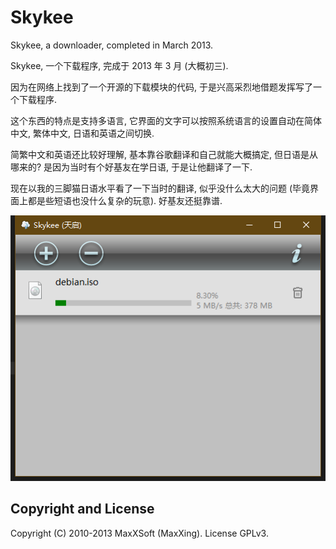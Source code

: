 # Skykee

Skykee, a downloader, completed in March 2013.

Skykee, 一个下载程序, 完成于 2013 年 3 月 (大概初三).

因为在网络上找到了一个开源的下载模块的代码, 于是兴高采烈地借题发挥写了一个下载程序.

这个东西的特点是支持多语言, 它界面的文字可以按照系统语言的设置自动在简体中文, 繁体中文, 日语和英语之间切换.

简繁中文和英语还比较好理解, 基本靠谷歌翻译和自己就能大概搞定, 但日语是从哪来的? 是因为当时有个好基友在学日语, 于是让他翻译了一下.

现在以我的三脚猫日语水平看了一下当时的翻译, 似乎没什么太大的问题 (毕竟界面上都是些短语也没什么复杂的玩意). 好基友还挺靠谱.

![screenshot](screenshot.png)

## Copyright and License

Copyright (C) 2010-2013 MaxXSoft (MaxXing). License GPLv3.
